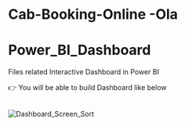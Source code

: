 # Cab-Booking-Online -Ola
# Power_BI_Dashboard
Files related Interactive Dashboard in Power BI 
<Br>

👉 You will be able to build Dashboard like below <br><br>

![Dashboard_Screen_Sort](https://github.com/user-attachments/assets/96c54eb1-2cc5-4c56-9432-f50623bac110)
